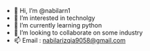 - 👋 Hi, I’m @nabilarn1
- 👀 I’m interested in technolgy
- 🌱 I’m currently learning python
- 💞️ I’m looking to collaborate on some industry
- 📫 Email : nabilarizqia9058@gmail.com

<!---
nabilarn1/nabilarn1 is a ✨ special ✨ repository because its `README.md` (this file) appears on your GitHub profile.
You can click the Preview link to take a look at your changes.
--->
